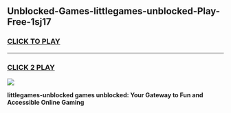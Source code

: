 
## Unblocked-Games-littlegames-unblocked-Play-Free-1sj17
<h3>
<a href="https://premium76.site?title=littlegames-unblocked&ref=12A">CLICK TO PLAY</a></h3>
<hr>

<h3>
<a href="https://premium76.site?title=littlegames-unblocked&ref=12A">CLICK 2 PLAY</a>
  
</h3>

<a href="https://premium76.site?title=littlegames-unblocked&ref=12A"><img src="https://clearcache.store/games.png"></a>


**littlegames-unblocked games unblocked: Your Gateway to Fun and Accessible Online Gaming**
